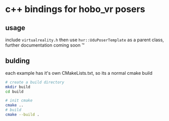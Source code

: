 # c++ bindings for hobo_vr posers
## usage
include `virtualreality.h`
then use `hvr::UduPoserTemplate` as a parent class, further documentation coming soon :tm:

## bulding
each example has it's own CMakeLists.txt, so its a normal cmake build
```bash
# create a build directory
mkdir build
cd build

# init cmake
cmake ..
# build
cmake --build .
```